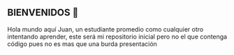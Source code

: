 ## BIENVENIDOS 👋


Hola mundo aquí Juan, un estudiante promedio como cualquier otro intentando aprender, este será mi repositorio inicial pero no el que contenga código pues no es mas que una burda presentación

<!--
**Juan-newbie/Juan-newbie** is a ✨ _special_ ✨ repository because its `README.md` (this file) appears on your GitHub profile.

Here are some ideas to get you started:

- 🔭 I’m currently working on ...
- 🌱 I’m currently learning ...
- 👯 I’m looking to collaborate on ...
- 🤔 I’m looking for help with ...
- 💬 Ask me about ...
- 📫 How to reach me: ...
- 😄 Pronouns: ...
- ⚡ Fun fact: ...
-->
